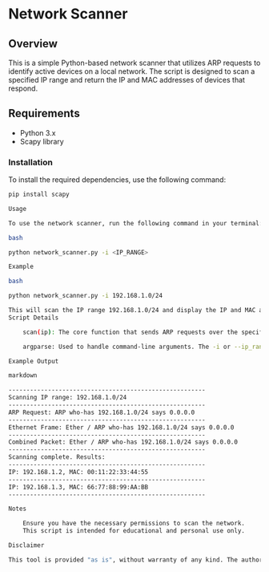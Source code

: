 # Network Scanner

## Overview

This is a simple Python-based network scanner that utilizes ARP requests to identify active devices on a local network. The script is designed to scan a specified IP range and return the IP and MAC addresses of devices that respond.

## Requirements

- Python 3.x
- Scapy library

### Installation

To install the required dependencies, use the following command:

```bash
pip install scapy

Usage

To use the network scanner, run the following command in your terminal:

bash

python network_scanner.py -i <IP_RANGE>

Example

bash

python network_scanner.py -i 192.168.1.0/24

This will scan the IP range 192.168.1.0/24 and display the IP and MAC addresses of devices that are active on the network.
Script Details

    scan(ip): The core function that sends ARP requests over the specified IP range and captures responses. It then prints the IP and MAC addresses of all responding devices.

    argparse: Used to handle command-line arguments. The -i or --ip_range argument is mandatory and specifies the IP range to scan.

Example Output

markdown

-------------------------------------------------------
Scanning IP range: 192.168.1.0/24
-------------------------------------------------------
ARP Request: ARP who-has 192.168.1.0/24 says 0.0.0.0
-------------------------------------------------------
Ethernet Frame: Ether / ARP who-has 192.168.1.0/24 says 0.0.0.0
-------------------------------------------------------
Combined Packet: Ether / ARP who-has 192.168.1.0/24 says 0.0.0.0
-------------------------------------------------------
Scanning complete. Results:
-------------------------------------------------------
IP: 192.168.1.2, MAC: 00:11:22:33:44:55
-------------------------------------------------------
IP: 192.168.1.3, MAC: 66:77:88:99:AA:BB
-------------------------------------------------------

Notes

    Ensure you have the necessary permissions to scan the network.
    This script is intended for educational and personal use only.

Disclaimer

This tool is provided "as is", without warranty of any kind. The author is not responsible for any misuse or damage caused by this script.